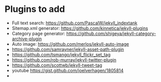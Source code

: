 # Plugins to add

* Full text search: https://github.com/PascalW/jekyll_indextank
* Sitemap.xml generator: https://github.com/kinnetica/jekyll-plugins
* Category page generator: https://github.com/shigeya/jekyll-category-archive-plugin
* Auto image: https://github.com/merlos/jekyll-auto-image
* https://github.com/samrayner/jekyll-asset-path-plugin
* https://github.com/tsmango/jekyll_flickr_set_tag
* https://github.com/rob-murray/jekyll-twitter-plugin
* https://github.com/scottwb/jekyll-tweet-tag
* youtube https://gist.github.com/joelverhagen/1805814
* 